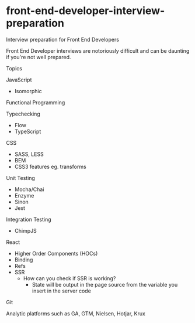 # front-end-developer-interview-preparation
Interview preparation for Front End Developers

Front End Developer interviews are notoriously difficult and can be daunting if you're not well prepared.

Topics

JavaScript
- Isomorphic

Functional Programming


Typechecking
- Flow
- TypeScript


CSS
- SASS, LESS
- BEM
- CSS3 features eg. transforms

Unit Testing
- Mocha/Chai
- Enzyme
- Sinon
- Jest

Integration Testing
- ChimpJS

React
- Higher Order Components (HOCs)
- Binding
- Refs
- SSR
    - How can you check if SSR is working?
        - State will be output in the page source from the variable you insert in the server code


Git


Analytic platforms such as GA, GTM, Nielsen, Hotjar, Krux

